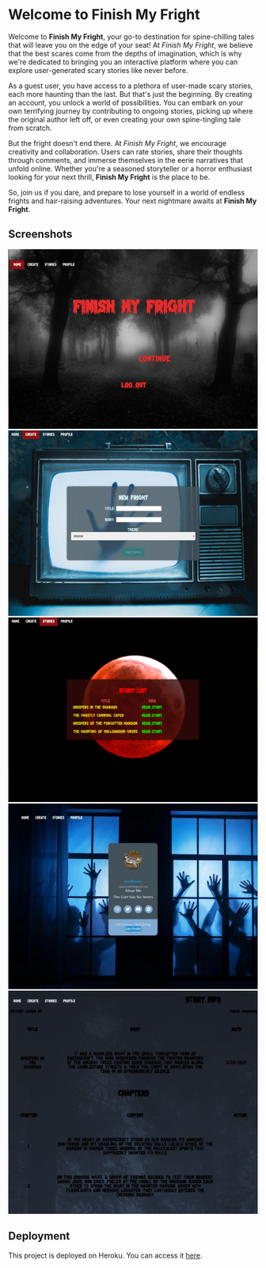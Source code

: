 # Welcome to Finish My Fright

Welcome to **Finish My Fright**, your go-to destination for spine-chilling tales that will leave you on the edge of your seat! At *Finish My Fright*, we believe that the best scares come from the depths of imagination, which is why we're dedicated to bringing you an interactive platform where you can explore user-generated scary stories like never before.

As a guest user, you have access to a plethora of user-made scary stories, each more haunting than the last. But that's just the beginning. By creating an account, you unlock a world of possibilities. You can embark on your own terrifying journey by contributing to ongoing stories, picking up where the original author left off, or even creating your own spine-tingling tale from scratch.

But the fright doesn't end there. At *Finish My Fright*, we encourage creativity and collaboration. Users can rate stories, share their thoughts through comments, and immerse themselves in the eerie narratives that unfold online. Whether you're a seasoned storyteller or a horror enthusiast looking for your next thrill, **Finish My Fright** is the place to be.

So, join us if you dare, and prepare to lose yourself in a world of endless frights and hair-raising adventures. Your next nightmare awaits at **Finish My Fright**.

## Screenshots
![Screenshot 1](public/images/homefright.png)
![Screenshot 2](public/images/createfright.png)
![Screenshot 2](public/images/storiesfright.png)
![Screenshot 2](public/images/profilepage.png)
![Screenshot 2](public/images/storypage.png)
<!-- Add more screenshots as needed -->

## Deployment
This project is deployed on Heroku. You can access it [here](heroku_app_link).
